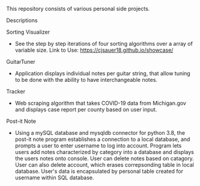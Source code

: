This repository consists of various personal side projects.

Descriptions

Sorting Visualizer
  - See the step by step iterations of four sorting algorithms over a array of variable size.
  Link to Use:
  https://cjsauer18.github.io/showcase/
  
GuitarTuner
  - Application displays individual notes per guitar string, that allow tuning to be done with the ability to have interchangeable notes.

Tracker
  - Web scraping algorithm that takes COVID-19 data from Michigan.gov and displays case report per county based on user input.

Post-it Note
  - Using a mySQL database and mysqldb connector for python 3.8, the post-it note program establishes a connection to a local database, and prompts a user to enter username to log into account. Program lets users add notes characterized by category into a database and displays the users notes onto console. User can delete notes based on catagory. User can also delete account, which erases correpsonding table in local database. User's data is encapsulated by personal table created for username within SQL database.

